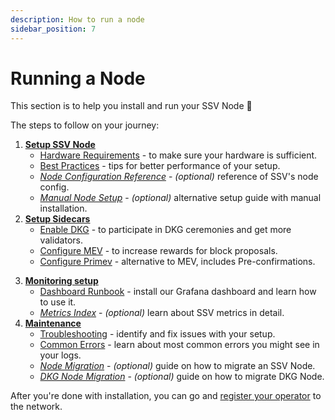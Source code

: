 ```yaml
---
description: How to run a node
sidebar_position: 7
---
```


# Running a Node

This section is to help you install and run your SSV Node 🚀

The steps to follow on your journey:
1. [**Setup SSV Node**](./node-setup)
    * [Hardware Requirements](./node-setup/hardware-requirements.md) - to make sure your hardware is sufficient.
    * [Best Practices](./node-setup/best-practices.md) - tips for better performance of your setup.
    * [*Node Configuration Reference*](./node-setup/node-configuration-reference.md) - *(optional)* reference of SSV's node config.
    * [*Manual Node Setup*](./node-setup/manual-setup.md) - *(optional)* alternative setup guide with manual installation.
2. [**Setup Sidecars**](/operators/operator-node/setup-sidecars/README.md)
    * [Enable DKG](/operators/operator-node/setup-sidecars/enabling-dkg/) - to participate in DKG ceremonies and get more validators.
    * [Configure MEV](/operators/operator-node/setup-sidecars/configuring-mev) - to increase rewards for block proposals.
    * [Configure Primev](/operators/operator-node/setup-sidecars/configuring-primev) - alternative to MEV, includes Pre-confirmations.
<!--    * [*Configure SSV Remote Signer*](/operators/operator-node/setup-sidecars/remote-signer) - *(optional)* separates the key management functions from the SSV node. -->
3. [**Monitoring setup**](./monitoring/README.md)
    * [Dashboard Runbook](./monitoring/dashboard-runbook.md) - install our Grafana dashboard and learn how to use it.
    * [*Metrics Index*](./monitoring/metrics-index.md) - *(optional)* learn about SSV metrics in detail.
4. [**Maintenance**](./maintenance/README.md)
    * [Troubleshooting](./maintenance/troubleshooting.md) - identify and fix issues with your setup.
    * [Common Errors](./maintenance/common-errors.md) - learn about most common errors you might see in your logs.
    * [*Node Migration*](./maintenance/node-migration.md) - *(optional)* guide on how to migrate an SSV Node.
    * [*DKG Node Migration*](./maintenance/dkg-operator-migration.md) - *(optional)* guide on how to migrate DKG Node.

After you're done with installation, you can go and [register your operator](../operator-management/README.md) to the network.